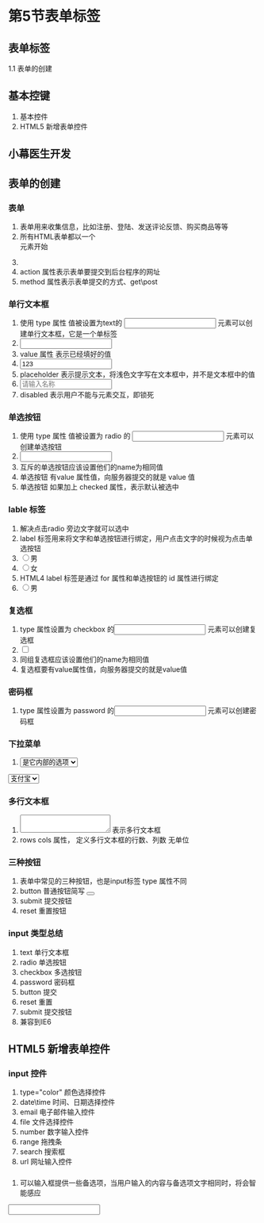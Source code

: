 # 第5节表单标签
## 表单标签
1.1 表单的创建

## 基本控键
1. 基本控件
1. HTML5 新增表单控件

## 小幕医生开发

## 表单的创建
### 表单
1. 表单用来收集信息，比如注册、登陆、发送评论反馈、购买商品等等
1. 所有HTML表单都以一个<form>元素开始
1. <form action="save.php" method="post"></form>
1. action 属性表示表单要提交到后台程序的网址
1. method 属性表示表单提交的方式、get\post

### 单行文本框
1. 使用 type 属性 值被设置为text的 <input> 元素可以创建单行文本框，它是一个单标签
1. <input type="text">
1. value 属性 表示已经填好的值
1. <input type="text" value="123">
1. placeholder 表示提示文本，将浅色文字写在文本框中，并不是文本框中的值
1. <input type="text" placeholder="请输入名称">
1. disabled 表示用户不能与元素交互，即锁死

### 单选按钮
1. 使用 type 属性 值被设置为 radio 的 <input> 元素可以创建单选按钮
1. <input type="raido">
1. 互斥的单选按钮应该设置他们的name为相同值
1. 单选按钮 有value 属性值，向服务器提交的就是 value 值
1. 单选按钮 如果加上 checked 属性，表示默认被选中

### lable 标签
1. 解决点击radio 旁边文字就可以选中
1. label 标签用来将文字和单选按钮进行绑定，用户点击文字的时候视为点击单选按钮
1. <label><input type="radio">男</label>
1. <label><input type="radio">女</label>
1. HTML4 label 标签是通过 for 属性和单选按钮的 id 属性进行绑定
1. <input type="radio" id="nan"><label for="nan">男</label>

### 复选框
1. type 属性设置为 checkbox 的<input> 元素可以创建复选框
1. <input type="checkbox">
1. 同组复选框应该设置他们的name为相同值
1. 复选框要有value属性值，向服务器提交的就是value值

### 密码框
1. type 属性设置为 password 的<input> 元素可以创建密码框

### 下拉菜单
1. <select> 标签表示下拉菜单， <option> 是它内部的选项
<select>
<option value="alipay">支付宝</option>
<option value="wx">微信</option>
<option value="bank">网银</option>
</select>

### 多行文本框
1. <textarea></textarea> 表示多行文本框
1. rows cols 属性， 定义多行文本框的行数、列数 无单位

### 三种按钮
1. 表单中常见的三种按钮，也是input标签 type 属性不同
1. button 普通按钮简写 <button></button>
1. submit 提交按钮
1. reset 重置按钮


### input 类型总结
1. text 单行文本框
1. radio 单选按钮
1. checkbox 多选按钮
1. password 密码框
1. button 提交
1. reset 重置
1. submit 提交按钮
1. 兼容到IE6

## HTML5 新增表单控件
### input 控件
1. type="color" 颜色选择控件
1. date\time 时间、日期选择控件
1. email 电子邮件输入控件
1. file 文件选择控件
1. number 数字输入控件
1. range 拖拽条
1. search 搜索框
1. url 网址输入控件

### <datalist> 控件
1. 可以输入框提供一些备选项，当用户输入的内容与备选项文字相同时，将会智能感应
<input type="text" list="province-list">
<datalist id="province-list">
  <option value="山东">
  <option value="山西">
  <option value="广东">
  <option value="广西">
  <option value="河南">
  <option value="河北">
  <option value="湖南">
  <option value="湖北">
</datalist>

